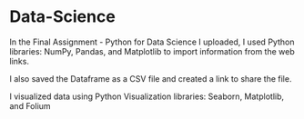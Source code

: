 # Data-Science

In the Final Assignment - Python for Data Science I uploaded, I used Python libraries: NumPy, Pandas, and Matplotlib to import information from 
the web links. 

I also saved the Dataframe as a CSV file and created a link to share the file. 

I visualized data using Python Visualization libraries: Seaborn, Matplotlib, and Folium
